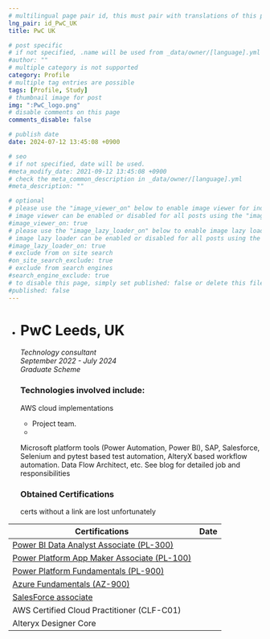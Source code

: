 ```yaml
---
# multilingual page pair id, this must pair with translations of this page. (This name must be unique)
lng_pair: id_PwC_UK
title: PwC UK

# post specific
# if not specified, .name will be used from _data/owner/[language].yml
#author: ""
# multiple category is not supported
category: Profile
# multiple tag entries are possible
tags: [Profile, Study]
# thumbnail image for post
img: ":PwC_logo.png"
# disable comments on this page
comments_disable: false

# publish date
date: 2024-07-12 13:45:08 +0900

# seo
# if not specified, date will be used.
#meta_modify_date: 2021-09-12 13:45:08 +0900
# check the meta_common_description in _data/owner/[language].yml
#meta_description: ""

# optional
# please use the "image_viewer_on" below to enable image viewer for individual pages or posts (_posts/ or [language]/_posts folders).
# image viewer can be enabled or disabled for all posts using the "image_viewer_posts: true" setting in _data/conf/main.yml.
#image_viewer_on: true
# please use the "image_lazy_loader_on" below to enable image lazy loader for individual pages or posts (_posts/ or [language]/_posts folders).
# image lazy loader can be enabled or disabled for all posts using the "image_lazy_loader_posts: true" setting in _data/conf/main.yml.
#image_lazy_loader_on: true
# exclude from on site search
#on_site_search_exclude: true
# exclude from search engines
#search_engine_exclude: true
# to disable this page, simply set published: false or delete this file
#published: false
---
```


- # PwC Leeds, UK 
  *Technology consultant*  
  *September 2022 - July 2024*  
  *Graduate Scheme*

  ### Technologies involved include:

  AWS cloud implementations
    - Project team.
    - 
  Microsoft platform tools (Power Automation, Power BI), SAP, Salesforce, Selenium and pytest based test automation, AlteryX based workflow automation. Data Flow Architect, etc. See blog for detailed job and responsibilities


  ### Obtained Certifications

  certs without a link are lost unfortunately

| Certifications |      Date |
| ------ | ---------------: |
| [Power BI Data Analyst Associate (PL-300)](../assets/img/Cert/Power%20BI%20Data%20Analyst%20Associate.pdf) |                |
| [Power Platform App Maker Associate (PL-100)](../assets/img/Cert/Power%20Platform%20App%20Maker%20Associate.pdf)  |                 |
| [Power Platform Fundamentals (PL-900)](../assets/img/Cert/Power%20Platform%20Fundamentals.pdf)   |                 |
| [Azure Fundamentals (AZ-900)](../assets/img/Cert/Azure%20Fundamentals.pdf)  |                 |
| [SalesForce associate](../assets/img/Cert/Certification%20-%20SF%20associate.pdf)  |                 |
| AWS Certified Cloud Practitioner (CLF-C01)  |              |
| Alteryx Designer Core |               |


